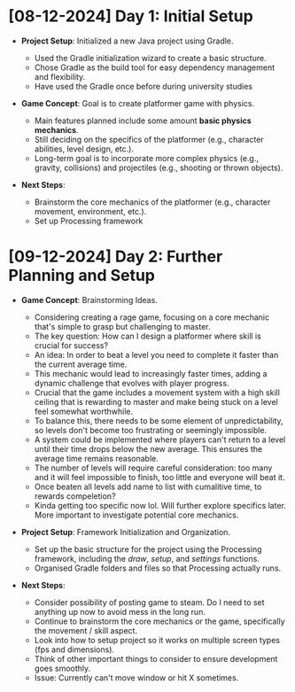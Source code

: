 # [08-12-2024] Day 1: Initial Setup

- **Project Setup**: Initialized a new Java project using Gradle.
    - Used the Gradle initialization wizard to create a basic structure.
    - Chose Gradle as the build tool for easy dependency management and flexibility.
    - Have used the Gradle once before during university studies
  
- **Game Concept**: Goal is to create platformer game with physics.
    - Main features planned include some amount **basic physics mechanics**.
    - Still deciding on the specifics of the platformer (e.g., character abilities, level design, etc.).
    - Long-term goal is to incorporate more complex physics (e.g., gravity, collisions) and projectiles (e.g., shooting or thrown objects).

- **Next Steps**:
    - Brainstorm the core mechanics of the platformer (e.g., character movement, environment, etc.).
    - Set up Processing framework

# [09-12-2024] Day 2: Further Planning and Setup

- **Game Concept**: Brainstorming Ideas.
    - Considering creating a rage game, focusing on a core mechanic that's simple to grasp but challenging to master.
    - The key question: How can I design a platformer where skill is crucial for success?
    - An idea: In order to beat a level you need to complete it faster than the current average time.
    - This mechanic would lead to increasingly faster times, adding a dynamic challenge that evolves with player progress.
    - Crucial that the game includes a movement system with a high skill ceiling that is rewarding to master and make being stuck on a level feel somewhat worthwhile.
    - To balance this, there needs to be some element of unpredictability, so levels don't become too frustrating or seemingly impossible.
    - A system could be implemented where players can't return to a level until their time drops below the new average. This ensures the average time remains reasonable.
    - The number of levels will require careful consideration: too many and it will feel impossible to finish, too little and everyone will beat it.
    - Once beaten all levels add name to list with cumalitive time, to rewards compeletion?
    - Kinda getting too specific now lol. Will further explore specifics later. More important to investigate potential core mechanics.

- **Project Setup**: Framework Initialization and Organization.
    - Set up the basic structure for the project using the Processing framework, including the *draw*, *setup*, and *settings* functions.
    - Organised Gradle folders and files so that Processing actually runs.

- **Next Steps**:
    - Consider possibility of posting game to steam. Do I need to set anything up now to avoid mess in the long run.
    - Continue to brainstorm the core mechanics or the game, specifically the movement / skill aspect.
    - Look into how to setup project so it works on multiple screen types (fps and dimensions).
    - Think of other important things to consider to ensure development goes smoothly.
    - Issue: Currently can't move window or hit X sometimes.